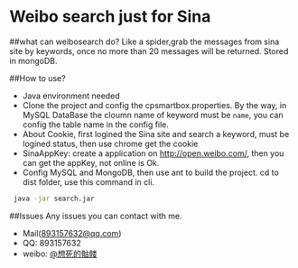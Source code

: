 Weibo search just for Sina
===========
##what can weibosearch do?
Like a spider,grab the messages from sina site by keywords, once no more than 20 messages will be returned. Stored in mongoDB.

##How to use?
* Java environment needed
* Clone the project and config the cpsmartbox.properties. By the way, in MySQL DataBase the cloumn name of keyword must be `name`, you can config the table name in the config file.
* About Cookie, first logined the Sina site and search a keyword, must be logined status, then use chrome get the cookie
* SinaAppKey: create a application on http://open.weibo.com/, then you can get the appKey, not online is Ok.
* Config MySQL and MongoDB, then use ant to build the project. cd to dist folder, use this command in cli.
```bash
 java -jar search.jar
```

##Issues
Any issues you can contact with me.

* Mail(893157632@qq.com)
* QQ: 893157632
* weibo: [@想死的骷髅](http://weibo.com/xinshengsiyu)

